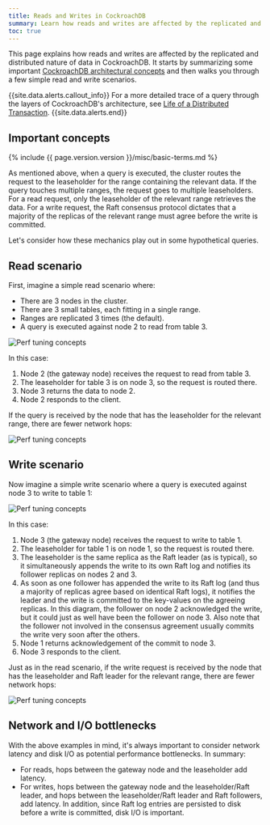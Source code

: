 ```yaml
---
title: Reads and Writes in CockroachDB
summary: Learn how reads and writes are affected by the replicated and distributed nature of data in CockroachDB.
toc: true
---
```


This page explains how reads and writes are affected by the replicated and distributed nature of data in CockroachDB. It starts by summarizing some important [CockroachDB architectural concepts](overview.html) and then walks you through a few simple read and write scenarios.

{{site.data.alerts.callout_info}}
For a more detailed trace of a query through the layers of CockroachDB's architecture, see [Life of a Distributed Transaction](life-of-a-distributed-transaction.html).
{{site.data.alerts.end}}

## Important concepts

{% include {{ page.version.version }}/misc/basic-terms.md %}

As mentioned above, when a query is executed, the cluster routes the request to the leaseholder for the range containing the relevant data. If the query touches multiple ranges, the request goes to multiple leaseholders. For a read request, only the leaseholder of the relevant range retrieves the data. For a write request, the Raft consensus protocol dictates that a majority of the replicas of the relevant range must agree before the write is committed.

Let's consider how these mechanics play out in some hypothetical queries.

## Read scenario

First, imagine a simple read scenario where:

- There are 3 nodes in the cluster.
- There are 3 small tables, each fitting in a single range.
- Ranges are replicated 3 times (the default).
- A query is executed against node 2 to read from table 3.

<img src="{{ 'images/v20.2/perf_tuning_concepts1.png' | relative_url }}" alt="Perf tuning concepts" style="max-width:100%" />

In this case:

1. Node 2 (the gateway node) receives the request to read from table 3.
2. The leaseholder for table 3 is on node 3, so the request is routed there.
3. Node 3 returns the data to node 2.
4. Node 2 responds to the client.

If the query is received by the node that has the leaseholder for the relevant range, there are fewer network hops:

<img src="{{ 'images/v20.2/perf_tuning_concepts2.png' | relative_url }}" alt="Perf tuning concepts" style="max-width:100%" />

## Write scenario

Now imagine a simple write scenario where a query is executed against node 3 to write to table 1:

<img src="{{ 'images/v20.2/perf_tuning_concepts3.png' | relative_url }}" alt="Perf tuning concepts" style="max-width:100%" />

In this case:

1. Node 3 (the gateway node) receives the request to write to table 1.
2. The leaseholder for table 1 is on node 1, so the request is routed there.
3. The leaseholder is the same replica as the Raft leader (as is typical), so it simultaneously appends the write to its own Raft log and notifies its follower replicas on nodes 2 and 3.
4. As soon as one follower has appended the write to its Raft log (and thus a majority of replicas agree based on identical Raft logs), it notifies the leader and the write is committed to the key-values on the agreeing replicas. In this diagram, the follower on node 2 acknowledged the write, but it could just as well have been the follower on node 3. Also note that the follower not involved in the consensus agreement usually commits the write very soon after the others.
5. Node 1 returns acknowledgement of the commit to node 3.
6. Node 3 responds to the client.

Just as in the read scenario, if the write request is received by the node that has the leaseholder and Raft leader for the relevant range, there are fewer network hops:

<img src="{{ 'images/v20.2/perf_tuning_concepts4.png' | relative_url }}" alt="Perf tuning concepts" style="max-width:100%" />

## Network and I/O bottlenecks

With the above examples in mind, it's always important to consider network latency and disk I/O as potential performance bottlenecks. In summary:

- For reads, hops between the gateway node and the leaseholder add latency.
- For writes, hops between the gateway node and the leaseholder/Raft leader, and hops between the leaseholder/Raft leader and Raft followers, add latency. In addition, since Raft log entries are persisted to disk before a write is committed, disk I/O is important.
